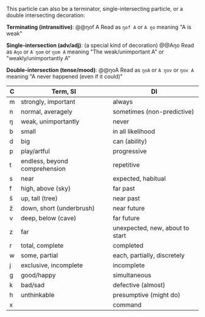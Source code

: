 This particle can also be a terminator, single-intersecting particle, or a double intersecting decoration:

**Terminating (intransitive)**:
@@ŋof A
Read as `ŋof A` or `A ŋo` meaning "A is weak"

**Single-intersection (adv/adj)**: (a special kind of decoration)
@@Aŋo
Read as `Aŋo` or `A ŋom` or `ŋom A` meaning "The weak/unimportant A" or "weakly/unimportantly A"

**Double-intersection (tense/mood)**:
@@ŋoA
Read as `ŋoA` or `A ŋov` or `ŋov A` meaning "A never happened (even if it could)"

| C   | Term, SI                      | DI                              |
| --- | ----------------------------- | ------------------------------- |
| m   | strongly, important           | always                          |
| n   | normal, averagely             | sometimes (non-predictive)      |
| ŋ   | weak, unimportantly           | never                           |
| b   | small                         | in all likelihood               |
| d   | big                           | can (ability)                   |
| p   | play/artful                   | progressive                     |
| t   | endless, beyond comprehension | repetitive                      |
| s   | near                          | expected, habitual              |
| f   | high, above (sky)             | far past                        |
| š   | up, tall (tree)               | near past                       |
| ž   | down, short (underbrush)      | near future                     |
| v   | deep, below (cave)            | far future                      |
| z   | far                           | unexpected, new, about to start |
| r   | total, complete               | completed                       |
| w   | some, partial                 | each, partially, discretely     |
| j   | exclusive, incomplete         | incomplete                      |
| g   | good/happy                    | simultaneous                    |
| k   | bad/sad                       | defective (almost)              |
| h   | unthinkable                   | presumptive (might do)          |
| x   |                               | command                         |

